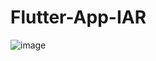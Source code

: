 # Flutter-App-IAR
![image](https://user-images.githubusercontent.com/89729757/228848620-9b4c35c3-36bf-4496-b15d-21a091c2643a.png)

